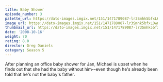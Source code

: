 ```yaml
---
title: Baby Shower
episode_number: 3
palette_url: https://dato-images.imgix.net/151/1471789087-lr3Smhk5bfxLOwmGKkDQhFPhuea.jpg?ixlib=rb-1.1.0&ch=DPR%2CWidth&auto=enhance&palette=json
image_url: https://dato-images.imgix.net/151/1471789087-lr3Smhk5bfxLOwmGKkDQhFPhuea.jpg?ixlib=rb-1.1.0&ch=DPR%2CWidth&auto=compress%2Cformat&w=500
thumbnail_url: https://dato-images.imgix.net/151/1471789087-lr3Smhk5bfxLOwmGKkDQhFPhuea.jpg?ixlib=rb-1.1.0&ch=DPR%2CWidth&auto=enhance&w=500&h=280&fit=crop&fm=jpg
date: '2008-10-16'
weight: 70
rating: 8.0
director: Greg Daniels
category: Season 5
---
```


After planning an office baby shower for Jan, Michael is upset when he finds out that she had the baby without him--even though he's already been told that he's not the baby's father.
